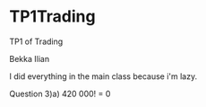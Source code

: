 # TP1Trading
TP1 of Trading

Bekka Ilian 

I did everything in the main class because i'm lazy. 

Question 3)a) 420 000! = 0
